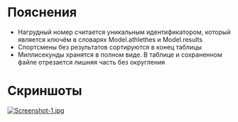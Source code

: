 # Пояснения

- Нагрудный номер считается уникальным идентификатором, который является ключём в словарях Model.athlethes и Model.results
- Спортсмены без результатов сортируются в конец таблицы
- Миллисекунды хранятся в полном виде. В таблице и сохраненном файле отрезается лишняя часть без округления

# Скриншоты
[![Screenshot-1.jpg](https://i.postimg.cc/XvSHy9wQ/Screenshot-1.jpg)](https://postimg.cc/Wd86BFYk)
